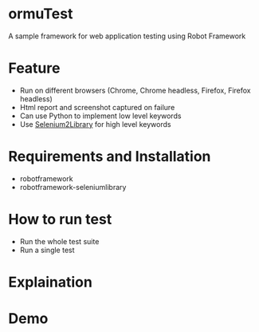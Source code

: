 # ormuTest

A sample framework for web application testing using Robot Framework 

# Feature
* Run on different browsers (Chrome, Chrome headless, Firefox, Firefox headless)
* Html report and screenshot captured on failure
* Can use Python to implement low level keywords
* Use [Selenium2Library] for high level keywords

# Requirements and Installation
* robotframework
* robotframework-seleniumlibrary

# How to run test
* Run the whole test suite
* Run a single test

# Explaination

# Demo

[Selenium2Library]: <http://robotframework.org/Selenium2Library/Selenium2Library.html>